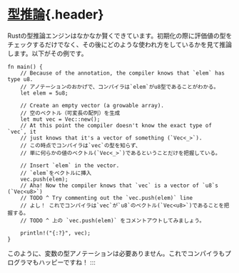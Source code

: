 # [型推論](#型推論){.header}

Rustの型推論エンジンはなかなか賢くできています。初期化の際に評価値の型をチェックするだけでなく、その後にどのような使われ方をしているかを見て推論します。以下がその例です。

    fn main() {
        // Because of the annotation, the compiler knows that `elem` has type u8.
        // アノテーションのおかげで、コンパイラは`elem`がu8型であることがわかる。
        let elem = 5u8;

        // Create an empty vector (a growable array).
        // 空のベクトル（可変長の配列）を生成
        let mut vec = Vec::new();
        // At this point the compiler doesn't know the exact type of `vec`, it
        // just knows that it's a vector of something (`Vec<_>`).
        // この時点でコンパイラは`vec`の型を知らず、
        // 単に何らかの値のベクトル(`Vec<_>`)であるということだけを把握している。

        // Insert `elem` in the vector.
        // `elem`をベクトルに挿入
        vec.push(elem);
        // Aha! Now the compiler knows that `vec` is a vector of `u8`s (`Vec<u8>`)
        // TODO ^ Try commenting out the `vec.push(elem)` line
        // よし！ これでコンパイラは`vec`が`u8`のベクトル(`Vec<u8>`)であることを把握する。
        // TODO ^ 上の `vec.push(elem)` をコメントアウトしてみましょう。

        println!("{:?}", vec);
    }

このように、変数の型アノテーションは必要ありません。これでコンパイラもプログラマもハッピーですね！
:::

